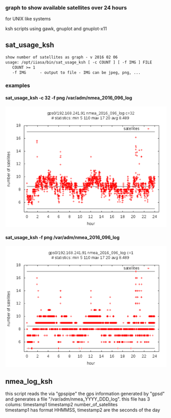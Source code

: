 ### graph to show available satellites over 24 hours 

for UNIX like systems

ksh scripts using gawk, gnuplot and gnuplot-x11

##  sat_usage_ksh

    show number of satellites as graph - v 2016 02 06
    usage: /opt/iiasa/bin/sat_usage_ksh [ -c COUNT ] [ -f IMG ] FILE
       COUNT >= 1
       -f IMG      - output to file - IMG can be jpeg, png, ...

### examples

#### sat_usage_ksh -c 32 -f png  /var/adm/nmea_2016_096_log

![](img/plot_2016096_c32.png)

#### sat_usage_ksh -f png  /var/adm/nmea_2016_096_log

![](img/plot_2016096_c1.png)

##  nmea_log_ksh 

this script reads the via "gpspipe" the gps information generated by "gpsd" and generates a file "/var/adm/nmea_YYYY_DDD_log". this file has 3 colums: timestamp1 timestamp2 number_of_satellites <br>
timestamp1 has format HHMMSS, timestamp2 are the seconds of the day 


